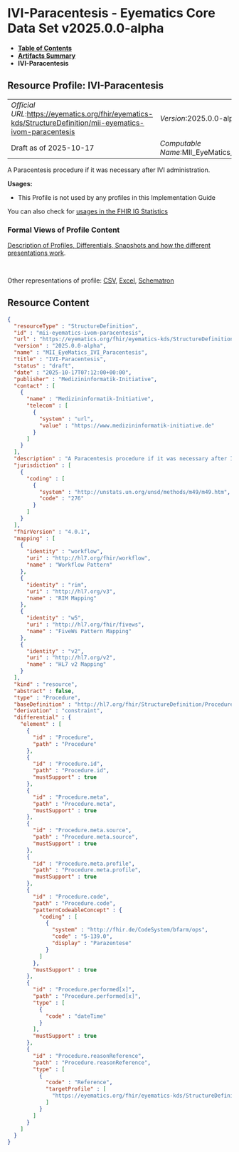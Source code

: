 # IVI-Paracentesis - Eyematics Core Data Set v2025.0.0-alpha

* [**Table of Contents**](toc.md)
* [**Artifacts Summary**](artifacts.md)
* **IVI-Paracentesis**

## Resource Profile: IVI-Paracentesis 

| | |
| :--- | :--- |
| *Official URL*:https://eyematics.org/fhir/eyematics-kds/StructureDefinition/mii-eyematics-ivom-paracentesis | *Version*:2025.0.0-alpha |
| Draft as of 2025-10-17 | *Computable Name*:MII_EyeMatics_IVI_Paracentesis |

 
A Paracentesis procedure if it was necessary after IVI administration. 

**Usages:**

* This Profile is not used by any profiles in this Implementation Guide

You can also check for [usages in the FHIR IG Statistics](https://packages2.fhir.org/xig/eyematics-kerndatensatz|current/StructureDefinition/mii-eyematics-ivom-paracentesis)

### Formal Views of Profile Content

 [Description of Profiles, Differentials, Snapshots and how the different presentations work](http://build.fhir.org/ig/FHIR/ig-guidance/readingIgs.html#structure-definitions). 

 

Other representations of profile: [CSV](StructureDefinition-mii-eyematics-ivom-paracentesis.csv), [Excel](StructureDefinition-mii-eyematics-ivom-paracentesis.xlsx), [Schematron](StructureDefinition-mii-eyematics-ivom-paracentesis.sch) 



## Resource Content

```json
{
  "resourceType" : "StructureDefinition",
  "id" : "mii-eyematics-ivom-paracentesis",
  "url" : "https://eyematics.org/fhir/eyematics-kds/StructureDefinition/mii-eyematics-ivom-paracentesis",
  "version" : "2025.0.0-alpha",
  "name" : "MII_EyeMatics_IVI_Paracentesis",
  "title" : "IVI-Paracentesis",
  "status" : "draft",
  "date" : "2025-10-17T07:12:00+00:00",
  "publisher" : "Medizininformatik-Initiative",
  "contact" : [
    {
      "name" : "Medizininformatik-Initiative",
      "telecom" : [
        {
          "system" : "url",
          "value" : "https://www.medizininformatik-initiative.de"
        }
      ]
    }
  ],
  "description" : "A Paracentesis procedure if it was necessary after IVI administration.",
  "jurisdiction" : [
    {
      "coding" : [
        {
          "system" : "http://unstats.un.org/unsd/methods/m49/m49.htm",
          "code" : "276"
        }
      ]
    }
  ],
  "fhirVersion" : "4.0.1",
  "mapping" : [
    {
      "identity" : "workflow",
      "uri" : "http://hl7.org/fhir/workflow",
      "name" : "Workflow Pattern"
    },
    {
      "identity" : "rim",
      "uri" : "http://hl7.org/v3",
      "name" : "RIM Mapping"
    },
    {
      "identity" : "w5",
      "uri" : "http://hl7.org/fhir/fivews",
      "name" : "FiveWs Pattern Mapping"
    },
    {
      "identity" : "v2",
      "uri" : "http://hl7.org/v2",
      "name" : "HL7 v2 Mapping"
    }
  ],
  "kind" : "resource",
  "abstract" : false,
  "type" : "Procedure",
  "baseDefinition" : "http://hl7.org/fhir/StructureDefinition/Procedure",
  "derivation" : "constraint",
  "differential" : {
    "element" : [
      {
        "id" : "Procedure",
        "path" : "Procedure"
      },
      {
        "id" : "Procedure.id",
        "path" : "Procedure.id",
        "mustSupport" : true
      },
      {
        "id" : "Procedure.meta",
        "path" : "Procedure.meta",
        "mustSupport" : true
      },
      {
        "id" : "Procedure.meta.source",
        "path" : "Procedure.meta.source",
        "mustSupport" : true
      },
      {
        "id" : "Procedure.meta.profile",
        "path" : "Procedure.meta.profile",
        "mustSupport" : true
      },
      {
        "id" : "Procedure.code",
        "path" : "Procedure.code",
        "patternCodeableConcept" : {
          "coding" : [
            {
              "system" : "http://fhir.de/CodeSystem/bfarm/ops",
              "code" : "5-139.0",
              "display" : "Parazentese"
            }
          ]
        },
        "mustSupport" : true
      },
      {
        "id" : "Procedure.performed[x]",
        "path" : "Procedure.performed[x]",
        "type" : [
          {
            "code" : "dateTime"
          }
        ],
        "mustSupport" : true
      },
      {
        "id" : "Procedure.reasonReference",
        "path" : "Procedure.reasonReference",
        "type" : [
          {
            "code" : "Reference",
            "targetProfile" : [
              "https://eyematics.org/fhir/eyematics-kds/StructureDefinition/mii-eyematics-ivom-hand-movement-perception"
            ]
          }
        ]
      }
    ]
  }
}

```
